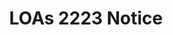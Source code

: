 ---
title: LOAs 2223 Notice
redirect_to: https://drive.google.com/file/d/1a5vZ7JjEGy8iXt-QJ0-9MlqagKB9sAA4/view?usp=share_link
redirect_from: 
  - /CODELOAs2223
  - /codeloas2223
---